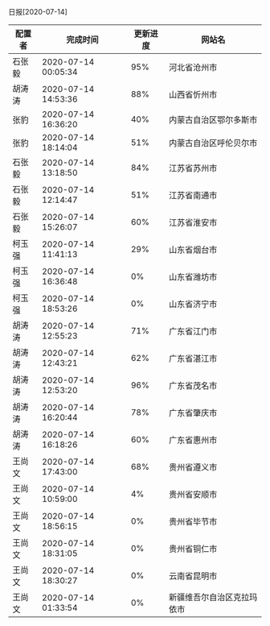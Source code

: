 日报[2020-07-14]

|	配置者	|	完成时间	|	更新进度	|	网站名	|
|----|----|----|----|
|	石张毅	|	2020-07-14 00:05:34	|	 95%	|	河北省沧州市	|
|	胡涛涛	|	2020-07-14 14:53:36	|	 88%	|	山西省忻州市	|
|	张豹	|	2020-07-14 16:36:20	|	 40%	|	内蒙古自治区鄂尔多斯市	|
|	张豹	|	2020-07-14 18:14:04	|	 51%	|	内蒙古自治区呼伦贝尔市	|
|	石张毅	|	2020-07-14 13:18:50	|	 84%	|	江苏省苏州市	|
|	石张毅	|	2020-07-14 12:14:47	|	 51%	|	江苏省南通市	|
|	石张毅	|	2020-07-14 15:26:07	|	 60%	|	江苏省淮安市	|
|	柯玉强	|	2020-07-14 11:41:13	|	 29%	|	山东省烟台市	|
|	柯玉强	|	2020-07-14 16:36:48	|	  0%	|	山东省潍坊市	|
|	柯玉强	|	2020-07-14 18:53:26	|	  0%	|	山东省济宁市	|
|	胡涛涛	|	2020-07-14 12:55:23	|	 71%	|	广东省江门市	|
|	胡涛涛	|	2020-07-14 12:43:21	|	 62%	|	广东省湛江市	|
|	胡涛涛	|	2020-07-14 12:53:20	|	 96%	|	广东省茂名市	|
|	胡涛涛	|	2020-07-14 16:20:44	|	 78%	|	广东省肇庆市	|
|	胡涛涛	|	2020-07-14 16:18:26	|	 60%	|	广东省惠州市	|
|	王尚文	|	2020-07-14 17:43:00	|	 68%	|	贵州省遵义市	|
|	王尚文	|	2020-07-14 10:59:00	|	  4%	|	贵州省安顺市	|
|	王尚文	|	2020-07-14 18:56:15	|	  0%	|	贵州省毕节市	|
|	王尚文	|	2020-07-14 18:31:05	|	  0%	|	贵州省铜仁市	|
|	王尚文	|	2020-07-14 18:30:27	|	  0%	|	云南省昆明市	|
|	王尚文	|	2020-07-14 01:33:54	|	  0%	|	新疆维吾尔自治区克拉玛依市	|